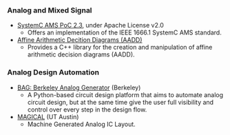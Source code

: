 ### Analog and Mixed Signal
- [SystemC AMS PoC 2.3](https://www.coseda-tech.com/systemc-ams-proof-of-concept), under Apache License v2.0
  - Offers an implementation of the IEEE 1666.1 SystemC AMS standard.
- [Affine Arithmetic Decition Diagrams (AADD)](https://github.com/TUK-CPS/AADD)
  - Provides a C++ library for the creation and manipulation of affine arithmetic decision diagrams (AADD).

### Analog Design Automation
- [BAG: Berkeley Analog Generator](https://github.com/ucb-art/BAG_framework) (Berkeley)
  - A Python-based circuit design platform that aims to automate analog circuit design, but at the same time give the user full visibility and control over every step in the design flow.
- [MAGICAL](https://github.com/magical-eda/MAGICAL) (UT Austin)
  - Machine Generated Analog IC Layout.

